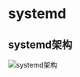 # systemd 

## systemd架构  
![systemd架构 ](https://images2018.cnblogs.com/blog/952033/201802/952033-20180222132628193-51070473.png "")
